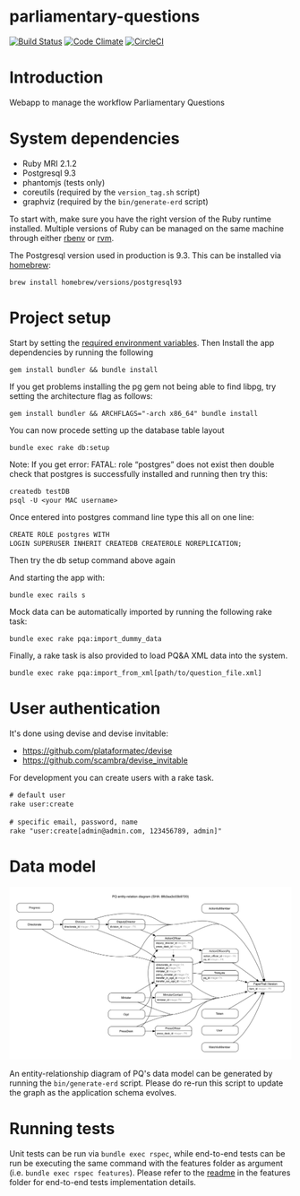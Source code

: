 parliamentary-questions
=======================

[![Build Status](https://travis-ci.org/ministryofjustice/parliamentary-questions.png?branch=master)](https://travis-ci.org/ministryofjustice/parliamentary-questions)
[![Code Climate](https://codeclimate.com/github/ministryofjustice/parliamentary-questions/badges/gpa.svg)](https://codeclimate.com/github/ministryofjustice/parliamentary-questions)
[![CircleCI](https://circleci.com/gh/ministryofjustice/parliamentary-questions/tree/add-circleci.svg?style=svg)](https://circleci.com/gh/ministryofjustice/parliamentary-questions/tree/add-circleci)

# Introduction
Webapp to manage the workflow Parliamentary Questions

# System dependencies

- Ruby MRI 2.1.2
- Postgresql 9.3
- phantomjs  (tests only)
- coreutils (required by the `version_tag.sh` script)
- graphviz (required by the `bin/generate-erd` script)

To start with, make sure you have the right version of the Ruby runtime installed.
Multiple versions of Ruby can be managed on the same machine through either [rbenv](https://github.com/sstephenson/rbenv)
or [rvm](https://rvm.io/).

The Postgresql version used in production is 9.3. This can be installed via [homebrew](brew.sh):

    brew install homebrew/versions/postgresql93

# Project setup

Start by setting the [required environment variables](https://github.com/ministryofjustice/parliamentary-questions/tree/dev/config).
Then Install the app dependencies by running the following

    gem install bundler && bundle install

If you get problems installing the pg gem not being able to find libpg, try setting the architecture flag as follows:

    gem install bundler && ARCHFLAGS="-arch x86_64" bundle install

You can now procede setting up the database table layout

    bundle exec rake db:setup

Note: If you get error: FATAL: role “postgres” does not exist then double check that postgres is successfully installed and running then try this:

    createdb testDB
    psql -U <your MAC username>

  Once entered into postgres command line type this all on one line:

    CREATE ROLE postgres WITH
    LOGIN SUPERUSER INHERIT CREATEDB CREATEROLE NOREPLICATION;

  Then try the db setup command above again

And starting the app with:

    bundle exec rails s

Mock data can be automatically imported by running the following rake task:

    bundle exec rake pqa:import_dummy_data

Finally, a rake task is also provided to load PQ&A XML data into the system.

    bundle exec rake pqa:import_from_xml[path/to/question_file.xml]

# User authentication

It's done using devise and devise invitable:

* https://github.com/plataformatec/devise
* https://github.com/scambra/devise_invitable

For development you can create users with a rake task.
```
# default user
rake user:create

# specific email, password, name
rake "user:create[admin@admin.com, 123456789, admin]"
```

# Data model

![PQ entity-relations diagram](https://github.com/ministryofjustice/parliamentary-questions/blob/dev/erd.png)

An entity-relationship diagram of PQ's data model can be generated by running
the `bin/generate-erd` script. Please do re-run this script to update the graph as
the application schema evolves.

# Running tests

Unit tests can be run via `bundle exec rspec`, while end-to-end tests can
be run be executing the same command with the features folder as argument (i.e.
`bundle exec rspec features`). Please refer to the [readme](https://github.com/ministryofjustice/parliamentary-questions/tree/dev/features) in the features folder
for end-to-end tests implementation details.
